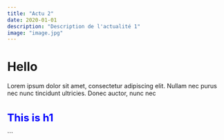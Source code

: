 ```yaml
---
title: "Actu 2"
date: 2020-01-01
description: "Description de l'actualité 1"
image: "image.jpg"
---
```

# Hello
Lorem ipsum dolor sit amet, consectetur adipiscing elit. Nullam nec purus nec nunc tincidunt ultricies. Donec auctor, nunc nec
<h1 style="color: blue; font-size: 24px;">This is h1</h1>
```
 